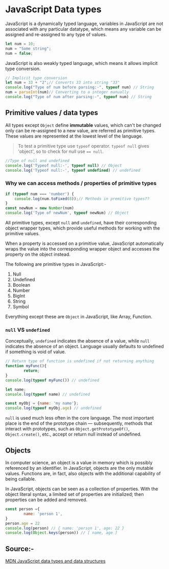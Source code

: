 # JavaScript Data types

JavaScript is a dynamically typed language, variables in JavaScript are not associated with any particular datatype, which means any variable can be assigned and re-assigned to any type of values.
```javascript
let num = 10;
num = "Some string";
num = false;
```
JavaScript is also weakly typed language, which means it allows implicit type conversion.

```javascript
// Implicit type conversion
let num = 33 + "2";// Converts 33 into string "33"
console.log("Type of num before parsing:-", typeof num) // String
num = parseInt(num)// Converting to a integer manually
console.log("Type of num after parsing:-", typeof num) // String
```

## Primitive values / data types

All types except `Object` define **immutable** values, which can't be changed only can be re-assigned to a new value, are referred as primitive types. These values are represented at the lowest level of the language.

> To test a primitive type use `typeof` operator. `typeof null` gives 'object', so to check for null use `== null`.
```javascript
//Type of null and undefined
console.log('Typeof null:-', typeof null) // Object
console.log('Typeof null:-', typeof undefined) // undefined
```

### Why we can access methods / properties of primitive types
```javascript
if (typeof num === 'number') {
    console.log(num.toFixed(8));// Methods in premitive types??
}
const newNum = new Number(num)
console.log('Type of newNum', typeof newNum) // Object
```
All primitive types, except `null` and `undefined`, have their corresponding object wrapper types, which provide useful methods for working with the primitive values.

When a property is accessed on a primitive value, JavaScript automatically wraps the value into the corresponding wrapper object and accesses the property on the object instead.

The following are primitive types in JavaScript:-

1. Null
2. Undefined
3. Boolean
4. Number
5. BigInt
6. String
7. Symbol

Everything except these are `Object` in JavaScript, like Array, Function.

### `null` VS `undefined`

Conceptually, `undefined` indicates the absence of a value, while `null` indicates the absence of an object.
Language usually defaults to undefined if something is void of value.

```javascript
// Return type of function is undefined if not returning anything
function myFunc(){
        return;
}
console.log(typeof myFunc()) // undefined

let name;
console.log(typeof name) // undefined

const myObj = {name: 'my name'};
console.log(typeof myObj.age) // undefined
```

`null` is used much less often in the core language. The most important place is the end of the prototype chain — subsequently, methods that interact with prototypes, such as `Object.getPrototypeOf()`, `Object.create()`, etc., accept or return null instead of undefined.

## Objects

In computer science, an object is a value in memory which is possibly referenced by an identifier. In JavaScript, objects are the only mutable values. Functions are, in fact, also objects with the additional capability of being callable.

In JavaScript, objects can be seen as a collection of properties. With the object literal syntax, a limited set of properties are initialized; then properties can be added and removed.

```javascript
const person ={
        name: 'person 1',
}
person.age = 22
console.log(person) // { name: 'person 1', age: 22 }
console.log(Object.keys(person)) // [ name, age ]
```

## Source:-

[MDN JavaScript data types and data structures](https://developer.mozilla.org/en-US/docs/Web/JavaScript/Data_structures)
